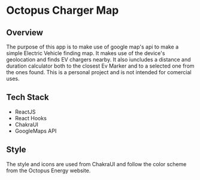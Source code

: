 # Octopus Charger Map
## Overview
The purpose of this app is to make use of google map's api to make a simple Electric Vehicle finding map. It makes use of the device's geolocation and finds EV chargers nearby. It also iuncludes a distance and duration calculator both to the closest Ev Marker and to a selected one from the ones found. This is a personal project and is not intended for comercial uses.

## Tech Stack
- ReactJS
- React Hooks
- ChakraUI
- GoogleMaps API

## Style

The style and icons are used from ChakraUI and follow the color scheme from the Octopus Energy website.